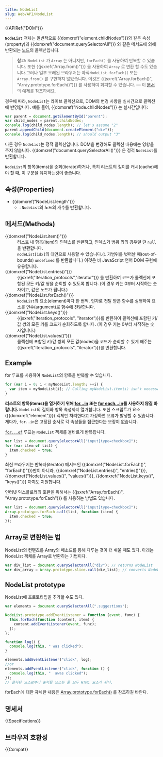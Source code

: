```yaml
---
title: NodeList
slug: Web/API/NodeList
---
```


{{APIRef("DOM")}}

**`NodeList`** 객체는 일반적으로 {{domxref("element.childNodes")}}와 같은 속성(property)과 {{domxref("document.querySelectorAll")}} 와 같은 메서드에 의해 반환되는 [노드](/ko/docs/Glossary/Node/DOM)의 콜렉션입니다.

> **참고:** `NodeList` 가 `Array` 는 아니지만, `forEach()` 를 사용하여 반복할 수 있습니다. 또한 {{jsxref("Array.from()")}} 을 사용하여 `Array` 로 변환 할 수도 있습니다.그러나 일부 오래된 브라우저는 아직`NodeList.forEach()` 또는 `Array.from()` 를 구현하지 않았습니다. 이것은 {{jsxref("Array.forEach()", "Array.prototype.forEach()")}} 를 사용하여 회피할 수 있습니다. — 이 [문서](#example)의 예제를 참조하세요.

경우에 따라, `NodeList`는 라이브 콜렉션으로, DOM의 변경 사항을 실시간으로 콜렉션에 반영합니다. 예를 들어, {{domxref("Node.childNodes")}} 는 실시간입니다:

```js
var parent = document.getElementById("parent");
var child_nodes = parent.childNodes;
console.log(child_nodes.length); // let's assume "2"
parent.appendChild(document.createElement("div"));
console.log(child_nodes.length); // should output "3"
```

다른 경우 `NodeList`는 정적 콜렉션입니다. DOM을 변경해도 콜렉션 내용에는 영향을 주지 않습니다. {{domxref("document.querySelectorAll()")}} 은 정적 `NodeList`를 반환합니다.

`NodeList`의 항목(items)을 순회(iterate)하거나, 특히 리스트의 길이를 캐시(cache)해야 할 때, 이 구분을 유지하는것이 좋습니다.

## 속성(Properties)

- {{domxref("NodeList.length")}}
  - : `NodeList`의 노드의 개수를 반환합니다.

## 메서드(Methods)

<dl><dt>{{domxref("NodeList.item()")}}</dt><dd>리스트 내 항목(item)의 인덱스를 반환하고, 인덱스가 범위 외의 경우일 땐 <code>null</code>을 반환합니다.</dd><dd><code>nodeList[idx]</code>의 대안으로 사용할 수 있습니다.(<code>i</code> 가범위를 벗어날 때(out-of-bounds) <code>undefined</code> 를 반환합니다.) 이것은 비 JavaScript 언어 DOM 구현에 유용합니다.</dd><dt>{{domxref("NodeList.entries()")}}</dt><dd>{{jsxref("Iteration_protocols","iterator")}} 를 반환하여 코드가 콜렉션에 포함된 모든 키/값 쌍을 순회할 수 있도록 합니다. (이 경우 키는 0부터 시작하는 숫자이고, 값은 노드가 됩니다.)</dd><dt>{{domxref("NodeList.forEach()")}}</dt><dd><code>NodeList</code>의 요소(element)마다 한 번씩, 인자로 전달 받은 함수를 실행하여 요소를 인수(argument)로 함수에 전달합니다.</dd><dt>{{domxref("NodeList.keys()")}}</dt><dd>{{jsxref("Iteration_protocols", "iterator")}}를 반환하여 콜렉션에 포함된 키/값 쌍의 모든 키를 코드가 순회하도록 합니다. (이 경우 키는 0부터 시작하는 숫자입니다.)</dd><dt>{{domxref("NodeList.values()")}}</dt><dd>콜렉션에 포함된 키/값 쌍의 모든 값(nodes)을 코드가 순회할 수 있게 해주는 {{jsxref("Iteration_protocols", "iterator")}}를 반환합니다.</dd></dl>

## Example

for 루프를 사용하여 `NodeList`의 항목을 반복할 수 있습니다.

```js
for (var i = 0; i < myNodeList.length; ++i) {
  var item = myNodeList[i]; // Calling myNodeList.item(i) isn't necessary in JavaScript
}
```

**리스트의 항목(items)을 열거하기 위해 [for...in](/ko/docs/JavaScript/Reference/Statements/for...in) 또는 [for each...in](/ko/docs/JavaScript/Reference/Statements/for_each...in)를 사용하지 않길 바랍니다.** `NodeList`의 길이와 항목 속성까지 열거합니다. 또한 스크립트가 요소({{domxref("element")}}) 객체만 처리한다고 가정하면 오류가 발생할 수 있습니다. 게다가, `for..in`은 고정된 순서로 각 속성들을 접근한다는 보장이 없습니다.

[`for...of`](/ko/docs/JavaScript/Reference/Statements/for...of) 루프는 `NodeList` 객체를 올바르게 반복합니다.

```js
var list = document.querySelectorAll("input[type=checkbox]");
for (var item of list) {
  item.checked = true;
}
```

최신 브라우저는 반복자(iterator) 메서드인 {{domxref("NodeList.forEach()", "forEach()")}}만이 아니라, {{domxref("NodeList.entries()", "entries()")}}, {{domxref("NodeList.values()", "values()")}}, {{domxref("NodeList.keys()", "keys()")}} 까지도 지원합니다.

인터넷 익스플로러의 호환을 위해서는 {{jsxref("Array.forEach()", "Array.prototype.forEach")}} 를 사용하는 방법도 있습니다.

```js
var list = document.querySelectorAll("input[type=checkbox]");
Array.prototype.forEach.call(list, function (item) {
  item.checked = true;
});
```

## Array로 변환하는 법

NodeList의 컨텐츠를 Array의 메소드를 통해 다루는 것이 더 쉬울 때도 있다. 아래는 NodeList 객체를 Array로 변환하는 기법이다.

```js
var div_list = document.querySelectorAll("div"); // returns NodeList
var div_array = Array.prototype.slice.call(div_list); // converts NodeList to Array
```

## NodeList prototype

NodeList에 프로토타입을 추가할 수도 있다.

```js
var elements = document.querySelectorAll(".suggestions");

NodeList.prototype.addEventListener = function (event, func) {
  this.forEach(function (content, item) {
    content.addEventListener(event, func);
  });
};

function log() {
  console.log(this, " was clicked");
}

elements.addEventListener("click", log);
//or
elements.addEventListener("click", function () {
  console.log(this, "  awas clicked");
});
// 클릭된 요소로부터 출력될 요소는 둘 모두 HTML 요소가 된다.
```

forEach에 대한 자세한 내용은 [Array.prototype.forEach()](/ko/docs/Web/JavaScript/Reference/Global_Objects/Array/forEach) 를 참조하길 바란다.

## 명세서

{{Specifications}}

## 브라우저 호환성

{{Compat}}
